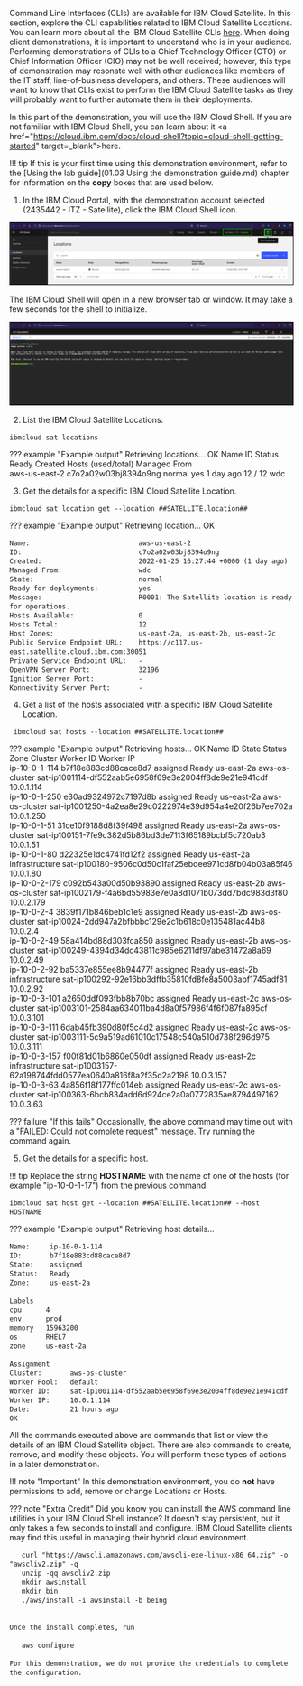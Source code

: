 Command Line Interfaces (CLIs) are available for IBM Cloud Satellite. In this section, explore the CLI capabilities related to IBM Cloud Satellite Locations. You can learn more about all the IBM Cloud Satellite CLIs <a href="https://cloud.ibm.com/docs/satellite?topic=satellite-satellite-cli-reference" target="_blank">here</a>. When doing client demonstrations, it is important to understand who is in your audience. Performing demonstrations of CLIs to a Chief Technology Officer (CTO) or Chief Information Officer (CIO) may not be well received; however, this type of demonstration may resonate well with other audiences like members of the IT staff, line-of-business developers, and others. These audiences will want to know that CLIs exist to perform the IBM Cloud Satellite tasks as they will probably want to further automate them in their deployments.

In this part of the demonstration, you will use the IBM Cloud Shell.  If you are not familiar with IBM Cloud Shell, you can learn about it <a href="https://cloud.ibm.com/docs/cloud-shell?topic=cloud-shell-getting-started" target=_blank">here</a>.

!!! tip
    If this is your first time using this demonstration environment, refer to the [Using the lab guide](01.03 Using the demonstration guide.md) chapter for information on the **copy** boxes that are used below.

1. In the IBM Cloud Portal, with the demonstration account selected (2435442 - ITZ - Satellite), click the IBM Cloud Shell icon.

![](_attachments/CloudShellMenu2.png)

The IBM Cloud Shell will open in a new browser tab or window. It may take a few seconds for the shell to initialize.

![](_attachments/CloudShell.png)

2. List the IBM Cloud Satellite Locations.

```
ibmcloud sat locations
```

??? example "Example output"
    Retrieving locations...
    OK
    Name            ID                     Status   Ready   Created     Hosts (used/total)   Managed From   
    aws-us-east-2   c7o2a02w03bj8394o9ng   normal   yes     1 day ago   12 / 12              wdc   

3. Get the details for a specific IBM Cloud Satellite Location.

```
ibmcloud sat location get --location ##SATELLITE.location##
```

??? example "Example output"
    Retrieving location...
    OK

    Name:                           aws-us-east-2   
    ID:                             c7o2a02w03bj8394o9ng   
    Created:                        2022-01-25 16:27:44 +0000 (1 day ago)   
    Managed From:                   wdc   
    State:                          normal   
    Ready for deployments:          yes   
    Message:                        R0001: The Satellite location is ready for operations.   
    Hosts Available:                0   
    Hosts Total:                    12   
    Host Zones:                     us-east-2a, us-east-2b, us-east-2c   
    Public Service Endpoint URL:    https://c117.us-east.satellite.cloud.ibm.com:30051   
    Private Service Endpoint URL:   -   
    OpenVPN Server Port:            32196   
    Ignition Server Port:           -   
    Konnectivity Server Port:       -   

4. Get a list of the hosts associated with a specific IBM Cloud Satellite Location.

```
 ibmcloud sat hosts --location ##SATELLITE.location##
```

??? example "Example output"
    Retrieving hosts...
    OK
    Name            ID                     State      Status   Zone         Cluster          Worker ID                                                Worker IP         
    ip-10-0-1-114   b7f18e883cd88cace8d7   assigned   Ready    us-east-2a   aws-os-cluster   sat-ip1001114-df552aab5e6958f69e3e2004ff8de9e21e941cdf   10.0.1.114   
    ip-10-0-1-250   e30ad9324972c7197d8b   assigned   Ready    us-east-2a   aws-os-cluster   sat-ip1001250-4a2ea8e29c0222974e39d954a4e20f26b7ee702a   10.0.1.250   
    ip-10-0-1-51    31ce10f9188d8f39f498   assigned   Ready    us-east-2a   aws-os-cluster   sat-ip100151-7fe9c382d5b86bd3de7113f65189bcbf5c720ab3    10.0.1.51   
    ip-10-0-1-80    d22325e1dc4741fd12f2   assigned   Ready    us-east-2a   infrastructure   sat-ip100180-9506c0d50c1faf25ebdee971cd8fb04b03a85f46    10.0.1.80   
    ip-10-0-2-179   c092b543a00d50b93890   assigned   Ready    us-east-2b   aws-os-cluster   sat-ip1002179-f4a6bd55983e7e0a8d1071b073dd7bdc983d3f80   10.0.2.179   
    ip-10-0-2-4     3839f171b846beb1c1e9   assigned   Ready    us-east-2b   aws-os-cluster   sat-ip10024-2dd947a2bfbbbc129e2c1b618c0e135481ac44b8     10.0.2.4   
    ip-10-0-2-49    58a414bd88d303fca850   assigned   Ready    us-east-2b   aws-os-cluster   sat-ip100249-4394d34dc43811c985e6211df97abe31472a8a69    10.0.2.49   
    ip-10-0-2-92    ba5337e855ee8b94477f   assigned   Ready    us-east-2b   infrastructure   sat-ip100292-92e16bb3dffb35810fd8fe8a5003abf1745adf81    10.0.2.92   
    ip-10-0-3-101   a2650ddf093fbb8b70bc   assigned   Ready    us-east-2c   aws-os-cluster   sat-ip1003101-2584aa634011ba4d8a0f57986f4f6f087fa895cf   10.0.3.101   
    ip-10-0-3-111   6dab45fb390d80f5c4d2   assigned   Ready    us-east-2c   aws-os-cluster   sat-ip1003111-5c9a519ad61010c17548c540a510d738f296d975   10.0.3.111   
    ip-10-0-3-157   f00f81d01b6860e050df   assigned   Ready    us-east-2c   infrastructure   sat-ip1003157-62a198744fdd0577ea0640a816f8a2f35d2a2198   10.0.3.157   
    ip-10-0-3-63    4a856f18f177ffc014eb   assigned   Ready    us-east-2c   aws-os-cluster   sat-ip100363-6bcb834add6d924ce2a0a0772835ae8794497162    10.0.3.63   

??? failure "If this fails"
    Occasionally, the above command may time out with a "FAILED: Could not complete request" message.  Try running the command again.

5. Get the details for a specific host.

!!! tip
    Replace the string **HOSTNAME** with the name of one of the hosts (for example "ip-10-0-1-17") from the previous command.

```copycommand
ibmcloud sat host get --location ##SATELLITE.location## --host HOSTNAME
```

??? example "Example output"
    Retrieving host details...

    Name:     ip-10-0-1-114   
    ID:       b7f18e883cd88cace8d7   
    State:    assigned   
    Status:   Ready   
    Zone:     us-east-2a   

    Labels      
    cpu      4   
    env      prod   
    memory   15963200   
    os       RHEL7   
    zone     us-east-2a   

    Assignment        
    Cluster:       aws-os-cluster   
    Worker Pool:   default   
    Worker ID:     sat-ip1001114-df552aab5e6958f69e3e2004ff8de9e21e941cdf   
    Worker IP:     10.0.1.114   
    Date:          21 hours ago   
    OK

All the commands executed above are commands that list or view the details of an IBM Cloud Satellite object. There are also commands to create, remove, and modify these objects. You will perform these types of actions in a later demonstration.

!!! note "Important"
    In this demonstration environment, you do **not** have permissions to add, remove or change Locations or Hosts.

??? note "Extra Credit"
    Did you know you can install the AWS command line utilities in your IBM Cloud Shell instance? It doesn't stay persistent, but it only takes a few seconds to install and configure. IBM Cloud Satellite clients may find this useful in managing their hybrid cloud environment.

       curl "https://awscli.amazonaws.com/awscli-exe-linux-x86_64.zip" -o "awscliv2.zip" -q
       unzip -qq awscliv2.zip
       mkdir awsinstall
       mkdir bin
       ./aws/install -i awsinstall -b being


    Once the install completes, run

       aws configure

    For this demonstration, we do not provide the credentials to complete the configuration.
